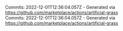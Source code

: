 Commits: 2022-12-01T12:36:04.057Z - Generated via https://github.com/marketplace/actions/artificial-grass
<br>
Commits: 2022-12-01T12:36:04.057Z - Generated via https://github.com/marketplace/actions/artificial-grass
<br>
